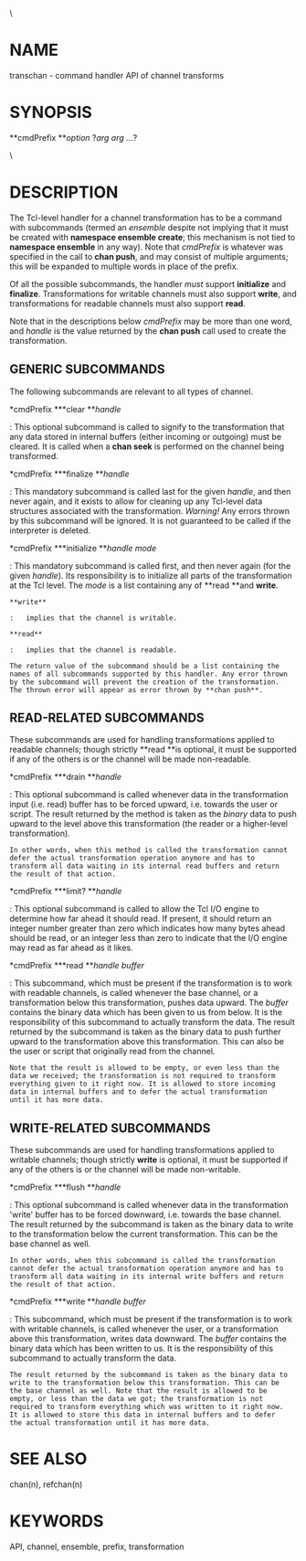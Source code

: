 \

# NAME

transchan - command handler API of channel transforms

# SYNOPSIS

**cmdPrefix ***option* ?*arg arg \...*?

\

# DESCRIPTION

The Tcl-level handler for a channel transformation has to be a command
with subcommands (termed an *ensemble* despite not implying that it must
be created with **namespace ensemble create**; this mechanism is not
tied to **namespace ensemble** in any way). Note that *cmdPrefix* is
whatever was specified in the call to **chan push**, and may consist of
multiple arguments; this will be expanded to multiple words in place of
the prefix.

Of all the possible subcommands, the handler *must* support
**initialize** and **finalize**. Transformations for writable channels
must also support **write**, and transformations for readable channels
must also support **read**.

Note that in the descriptions below *cmdPrefix* may be more than one
word, and *handle* is the value returned by the **chan push** call used
to create the transformation.

## GENERIC SUBCOMMANDS

The following subcommands are relevant to all types of channel.

*cmdPrefix ***clear ***handle*

:   This optional subcommand is called to signify to the transformation
    that any data stored in internal buffers (either incoming or
    outgoing) must be cleared. It is called when a **chan seek** is
    performed on the channel being transformed.

*cmdPrefix ***finalize ***handle*

:   This mandatory subcommand is called last for the given *handle*, and
    then never again, and it exists to allow for cleaning up any
    Tcl-level data structures associated with the transformation.
    *Warning!* Any errors thrown by this subcommand will be ignored. It
    is not guaranteed to be called if the interpreter is deleted.

*cmdPrefix ***initialize ***handle mode*

:   This mandatory subcommand is called first, and then never again (for
    the given *handle*). Its responsibility is to initialize all parts
    of the transformation at the Tcl level. The *mode* is a list
    containing any of **read **and **write**.

    **write**

    :   implies that the channel is writable.

    **read**

    :   implies that the channel is readable.

    The return value of the subcommand should be a list containing the
    names of all subcommands supported by this handler. Any error thrown
    by the subcommand will prevent the creation of the transformation.
    The thrown error will appear as error thrown by **chan push**.

## READ-RELATED SUBCOMMANDS

These subcommands are used for handling transformations applied to
readable channels; though strictly **read **is optional, it must be
supported if any of the others is or the channel will be made
non-readable.

*cmdPrefix ***drain ***handle*

:   This optional subcommand is called whenever data in the
    transformation input (i.e. read) buffer has to be forced upward,
    i.e. towards the user or script. The result returned by the method
    is taken as the *binary* data to push upward to the level above this
    transformation (the reader or a higher-level transformation).

    In other words, when this method is called the transformation cannot
    defer the actual transformation operation anymore and has to
    transform all data waiting in its internal read buffers and return
    the result of that action.

*cmdPrefix ***limit? ***handle*

:   This optional subcommand is called to allow the Tcl I/O engine to
    determine how far ahead it should read. If present, it should return
    an integer number greater than zero which indicates how many bytes
    ahead should be read, or an integer less than zero to indicate that
    the I/O engine may read as far ahead as it likes.

*cmdPrefix ***read ***handle buffer*

:   This subcommand, which must be present if the transformation is to
    work with readable channels, is called whenever the base channel, or
    a transformation below this transformation, pushes data upward. The
    *buffer* contains the binary data which has been given to us from
    below. It is the responsibility of this subcommand to actually
    transform the data. The result returned by the subcommand is taken
    as the binary data to push further upward to the transformation
    above this transformation. This can also be the user or script that
    originally read from the channel.

    Note that the result is allowed to be empty, or even less than the
    data we received; the transformation is not required to transform
    everything given to it right now. It is allowed to store incoming
    data in internal buffers and to defer the actual transformation
    until it has more data.

## WRITE-RELATED SUBCOMMANDS

These subcommands are used for handling transformations applied to
writable channels; though strictly **write** is optional, it must be
supported if any of the others is or the channel will be made
non-writable.

*cmdPrefix ***flush ***handle*

:   This optional subcommand is called whenever data in the
    transformation \'write\' buffer has to be forced downward, i.e.
    towards the base channel. The result returned by the subcommand is
    taken as the binary data to write to the transformation below the
    current transformation. This can be the base channel as well.

    In other words, when this subcommand is called the transformation
    cannot defer the actual transformation operation anymore and has to
    transform all data waiting in its internal write buffers and return
    the result of that action.

*cmdPrefix ***write ***handle buffer*

:   This subcommand, which must be present if the transformation is to
    work with writable channels, is called whenever the user, or a
    transformation above this transformation, writes data downward. The
    *buffer* contains the binary data which has been written to us. It
    is the responsibility of this subcommand to actually transform the
    data.

    The result returned by the subcommand is taken as the binary data to
    write to the transformation below this transformation. This can be
    the base channel as well. Note that the result is allowed to be
    empty, or less than the data we got; the transformation is not
    required to transform everything which was written to it right now.
    It is allowed to store this data in internal buffers and to defer
    the actual transformation until it has more data.

# SEE ALSO

chan(n), refchan(n)

# KEYWORDS

API, channel, ensemble, prefix, transformation

